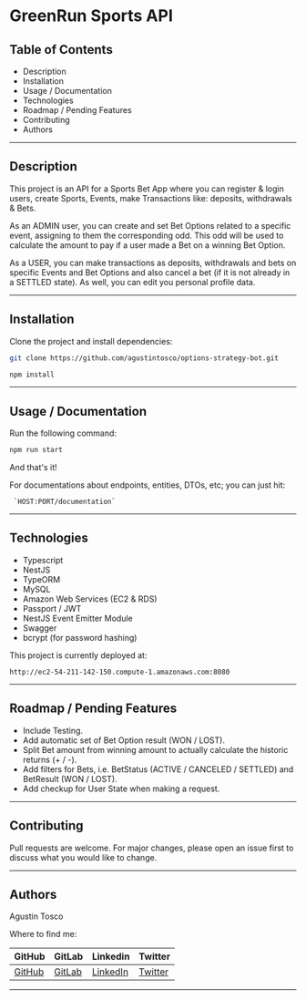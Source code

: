# GreenRun Sports API

## Table of Contents

- Description
- Installation
- Usage / Documentation
- Technologies
- Roadmap / Pending Features
- Contributing
- Authors

---

## Description

This project is an API for a Sports Bet App where you can register & login users, create Sports, Events, make Transactions like: deposits, withdrawals & Bets.

As an ADMIN user, you can create and set Bet Options related to a specific event, assigning to them the corresponding odd. This odd will be used to calculate the amount to pay if a user made a Bet on a winning Bet Option.

As a USER, you can make transactions as deposits, withdrawals and bets on specific Events and Bet Options and also cancel a bet (if it is not already in a SETTLED state). As well, you can edit you personal profile data.

---

## Installation

Clone the project and install dependencies:

```bash
git clone https://github.com/agustintosco/options-strategy-bot.git
```

```bash
npm install
```

---

## Usage / Documentation

Run the following command:

```bash
npm run start
```

And that's it!

For documentations about endpoints, entities, DTOs, etc; you can just hit:

     `HOST:PORT/documentation`

---

## Technologies

- Typescript
- NestJS
- TypeORM
- MySQL
- Amazon Web Services (EC2 & RDS)
- Passport / JWT
- NestJS Event Emitter Module
- Swagger
- bcrypt (for password hashing)

This project is currently deployed at:

    http://ec2-54-211-142-150.compute-1.amazonaws.com:8080

---

## Roadmap / Pending Features

- Include Testing.
- Add automatic set of Bet Option result (WON / LOST).
- Split Bet amount from winning amount to actually calculate the historic returns (+ / -).
- Add filters for Bets, i.e. BetStatus (ACTIVE / CANCELED / SETTLED) and BetResult (WON / LOST).
- Add checkup for User State when making a request.

---

## Contributing

Pull requests are welcome. For major changes, please open an issue first to discuss what you would like to change.

---

## Authors

Agustin Tosco

Where to find me:

| GitHub                                    | GitLab                                    | Linkedin                                               | Twitter                                 |
| ----------------------------------------- | ----------------------------------------- | ------------------------------------------------------ | --------------------------------------- |
| [GitHub](https://github.com/agustintosco) | [GitLab](https://gitlab.com/agustintosco) | [LinkedIn](https://www.linkedin.com/in/agustin-tosco/) | [Twitter](https://twitter.com/agust_t_) |

---
